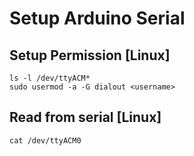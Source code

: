 # Setup Arduino Serial

## Setup Permission [Linux]

    ls -l /dev/ttyACM*
    sudo usermod -a -G dialout <username>

## Read from serial [Linux]

    cat /dev/ttyACM0
